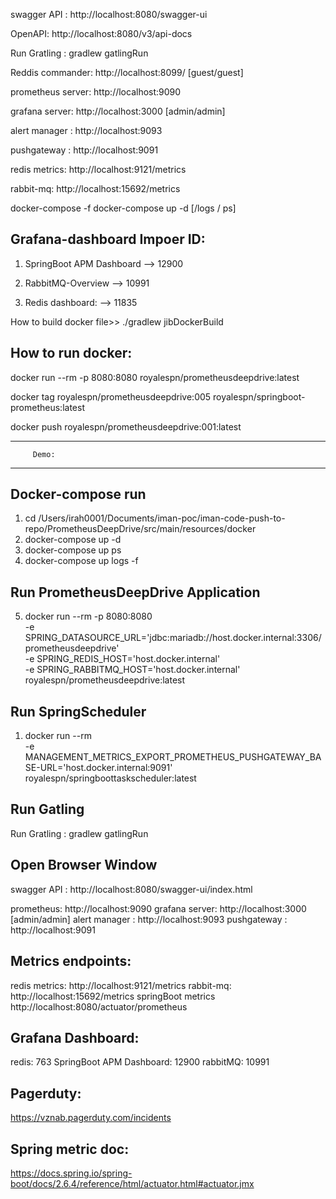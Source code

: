 swagger API : http://localhost:8080/swagger-ui

OpenAPI: http://localhost:8080/v3/api-docs

Run Gratling : gradlew gatlingRun

Reddis commander: http://localhost:8099/ [guest/guest]

prometheus server: http://localhost:9090

grafana server:    http://localhost:3000 [admin/admin]

alert manager :    http://localhost:9093

pushgateway :      http://localhost:9091

redis metrics:     http://localhost:9121/metrics

rabbit-mq:         http://localhost:15692/metrics




docker-compose -f docker-compose up -d    [/logs / ps]

Grafana-dashboard Impoer ID:
----------------------------

1. SpringBoot APM Dashboard --> 12900

2. RabbitMQ-Overview        --> 10991

3. Redis dashboard:         --> 11835 


How to build docker file>>
./gradlew jibDockerBuild

How to run docker:
------------------

docker run --rm -p 8080:8080 royalespn/prometheusdeepdrive:latest

docker tag royalespn/prometheusdeepdrive:005 royalespn/springboot-prometheus:latest

docker push royalespn/prometheusdeepdrive:001:latest


--------------------------
         Demo:
--------------------------

Docker-compose run 
-------------------
1. cd /Users/irah0001/Documents/iman-poc/iman-code-push-to-repo/PrometheusDeepDrive/src/main/resources/docker
2. docker-compose up -d
3. docker-compose up ps
4. docker-compose up logs -f

Run PrometheusDeepDrive Application
----------------------------------
5. docker run --rm -p 8080:8080 \
-e SPRING_DATASOURCE_URL='jdbc:mariadb://host.docker.internal:3306/prometheusdeepdrive' \
-e SPRING_REDIS_HOST='host.docker.internal' \
-e SPRING_RABBITMQ_HOST='host.docker.internal' \
royalespn/prometheusdeepdrive:latest

Run SpringScheduler
----------------------
1. docker run --rm \
-e MANAGEMENT_METRICS_EXPORT_PROMETHEUS_PUSHGATEWAY_BASE-URL='host.docker.internal:9091' \
royalespn/springboottaskscheduler:latest

Run Gatling
-----------
Run Gratling : gradlew gatlingRun

Open Browser Window
-------------------
swagger API : http://localhost:8080/swagger-ui/index.html

prometheus:        http://localhost:9090
grafana server:    http://localhost:3000 [admin/admin]
alert manager :    http://localhost:9093
pushgateway :      http://localhost:9091


Metrics endpoints:
------------------
redis metrics:     http://localhost:9121/metrics
rabbit-mq:         http://localhost:15692/metrics
springBoot metrics http://localhost:8080/actuator/prometheus


Grafana  Dashboard:
-------
redis: 763
SpringBoot APM Dashboard: 12900
rabbitMQ: 10991


Pagerduty:
---------
https://vznab.pagerduty.com/incidents


Spring metric doc:
----
https://docs.spring.io/spring-boot/docs/2.6.4/reference/html/actuator.html#actuator.jmx